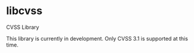 # libcvss
CVSS Library

This library is currently in development. Only CVSS 3.1 is supported at this time.
